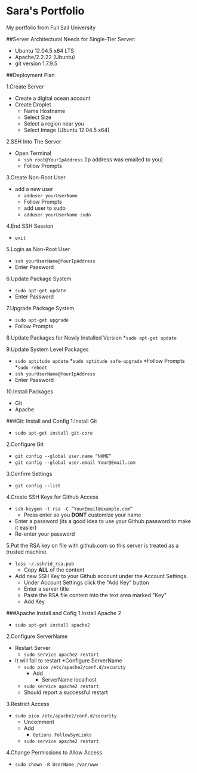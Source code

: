 # Sara's Portfolio
My portfolio from Full Sail University

##Server Architectural Needs for Single-Tier Server:
  * Ubuntu 12.04.5 x64 LTS
  * Apache/2.2.22 (Ubuntu)
  * git version 1.7.9.5

##Deployment Plan

1.Create Server
* Create a digital ocean account
* Create Droplet
    * Name Hostname
    * Select Size
    * Select a region near you
    * Select Image (Ubuntu 12.04.5 x64)

2.SSH Into The Server
* Open Terminal
    * `ssh root@YourIpAddress` (Ip address was emailed to you)
    * Follow Prompts

3.Create Non-Root User
* add a new user
    * `adduser yourUserName`
    * Follow Prompts
    * add user to sudo
    * `adduser yourUserName sudo`

4.End SSH Session
* `exit`

5.Login as Non-Root User
* `ssh yourUserName@YourIpAddress`
* Enter Password

6.Update Package System
* `sudo apt-get update`
* Enter Password

7.Upgrade Package System
* `sudo apt-get upgrade`
* Follow Prompts

8.Update Packages for Newly Installed Version
*`sudo apt-get update`

9.Update System Level Packages
* `sudo aptitude update`
*`sudo aptitude safe-upgrade`
*Follow Prompts
*`sudo reboot`
* `ssh yourUserName@YourIpAddress`
* Enter Password

10.Install Packages
* Git
* Apache

###Git: Install and Config
1.Install Git
* `sudo apt-get install git-core`

2.Configure Git
* `git config --global user.name “NAME”`
* `git config --global user.email Your@Email.com`

3.Confirm Settings
* `git config --list`

4.Create SSH Keys for Github Access
* `ssh-keygen -t rsa -C ”YourEmail@example.com”`
    * Press enter so you **DONT** customize your name
* Enter a password (its a good idea to use your Github password to make it easier)
* Re-enter your password

5.Put the RSA key on file with github.com so this server is treated as a trusted machine.
* `less ~/.ssh/id_rsa.pub`
    * Copy **ALL** of the content
* Add new SSH Key to your Github account under the Account Settings.
    * Under Account Settings click the "Add Key" button
    * Enter a server title
    * Paste the RSA file content into the text area marked "Key"
    * Add Key

###Apache Install and Cofig
1.Install Apache 2
* `sudo apt-get install apache2`

2.Configure ServerName
* Restart Server
    * `sudo service apache2 restart`
* It will fail to restart
*Configure ServerName
    * `sudo pico /etc/apache2/conf.d/security`
        * Add
            * ServerName localhost
    * `sudo service apache2 restart`
    * Should report a successful restart

3.Restrict Access
* `sudo pico /etc/apache2/conf.d/security`
    * Uncomment <Directory/>
    * Add
        * `Options FollowSymLinks`
    * `sudo service apache2 restart`

4.Change Permissions to Allow Access
* `sudo chown -R UserName /var/www`


